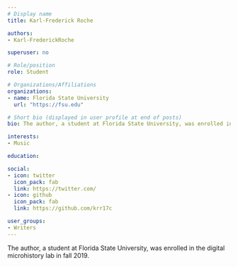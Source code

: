 ```yaml
---
# Display name
title: Karl-Frederick Roche

authors:
- Karl-FrederickRoche

superuser: no

# Role/position
role: Student

# Organizations/Affiliations
organizations:
- name: Florida State University
  url: "https://fsu.edu"

# Short bio (displayed in user profile at end of posts)
bio: The author, a student at Florida State University, was enrolled in the digital microhistory lab in fall 2019.

interests:
- Music

education:

social:
- icon: twitter
  icon_pack: fab
  link: https://twitter.com/
- icon: github
  icon_pack: fab
  link: https://github.com/krr17c

user_groups:
- Writers
---
```

The author, a student at Florida State University, was enrolled in the digital microhistory lab in fall 2019.
